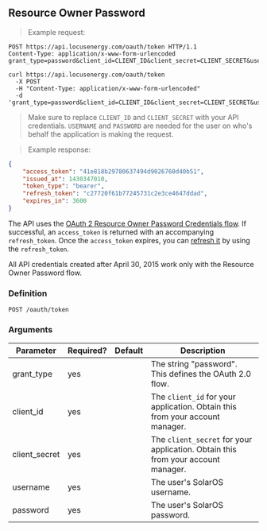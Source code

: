 ## Resource Owner Password

> Example request:

```http
POST https://api.locusenergy.com/oauth/token HTTP/1.1
Content-Type: application/x-www-form-urlencoded
grant_type=password&client_id=CLIENT_ID&client_secret=CLIENT_SECRET&username=USERNAME&password=PASSWORD
```

```shell
curl https://api.locusenergy.com/oauth/token 
  -X POST
  -H "Content-Type: application/x-www-form-urlencoded"
  -d 'grant_type=password&client_id=CLIENT_ID&client_secret=CLIENT_SECRET&username=USERNAME&password=PASSWORD'
```

> Make sure to replace `CLIENT_ID` and `CLIENT_SECRET` with your API credentials. `USERNAME` and `PASSWORD` are needed for the user on who's behalf the application is making the request.

> Example response:

```json
{
    "access_token": "41e818b29780637494d9026760d40b51",
    "issued_at": 1430347010,
    "token_type": "bearer",
    "refresh_token": "c27720f61b77245731c2e3ce4647ddad",
    "expires_in": 3600
}
```

The API uses the [OAuth 2 Resource Owner Password Credentials flow](https://tools.ietf.org/html/rfc6749#section-4.3). If successful, an `access_token` is returned with an accompanying `refresh_token`. Once the `access_token` expires, you can [refresh it](#refreshing-an-access-token) by using the `refresh_token`.

<aside class="notice">All API credentials created after April 30, 2015 work only with the Resource Owner Password flow.</aside>

### Definition

`POST /oauth/token`

### Arguments

Parameter|Required?|Default|Description
---|---|---|---
grant_type|yes||The string "password". This defines the OAuth 2.0 flow.
client_id|yes||The `client_id` for your application. Obtain this from your account manager.
client_secret|yes||The `client_secret` for your application. Obtain this from your account manager.
username|yes||The user's SolarOS username.
password|yes||The user's SolarOS password.